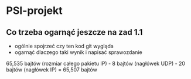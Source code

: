 # PSI-projekt

## Co trzeba ogarnąć jeszcze na zad 1.1

- ogólnie spojrzeć czy ten kod git wygląda
- ogarnąć dlaczego taki wynik i napisać sprawozdanie

65,535 bajtów (rozmiar całego pakietu IP) - 8 bajtów (nagłówek UDP) - 20 bajtów (nagłówek IP) = 65,507 bajtów
